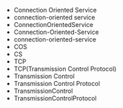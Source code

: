﻿- Connection Oriented Service
- connection-oriented service
- ConnectionOrientedService
- Connection-Oriented-Service
- connection-oriented-service
- COS
- CS
- TCP
- TCP(Transmission Control Protocol)
- Transmission Control 
- Transmission Control Protocol
- TransmissionControl 
- TransmissionControlProtocol
